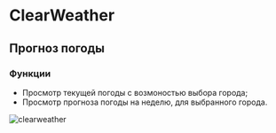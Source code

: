 # ClearWeather
Прогноз погоды
---

### Функции
+ Просмотр текущей погоды с возмоностью выбора города;
+ Просмотр прогноза погоды на неделю, для выбранного города.

![clearweather](https://user-images.githubusercontent.com/79412122/128718202-cfc200b6-2495-45de-ae34-058246c3b363.png)

